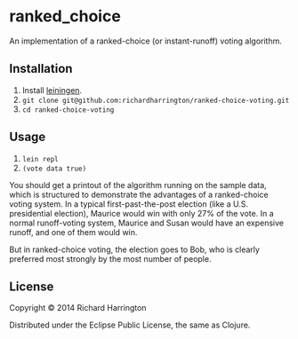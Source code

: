 # ranked_choice

An implementation of a ranked-choice (or instant-runoff) voting algorithm.

## Installation

1. Install [leiningen](https://github.com/technomancy/leiningen).
2. `git clone git@github.com:richardharrington/ranked-choice-voting.git`
3. `cd ranked-choice-voting`

## Usage

1. `lein repl`
2. `(vote data true)`

You should get a printout of the algorithm running on the sample data, which is structured to demonstrate the advantages of a ranked-choice voting system. In a typical first-past-the-post election (like a U.S. presidential election), Maurice would win with only 27% of the vote. In a normal runoff-voting system, Maurice and Susan would have an expensive runoff, and one of them would win.

But in ranked-choice voting, the election goes to Bob, who is clearly preferred most strongly by the most number of people.

## License

Copyright © 2014 Richard Harrington

Distributed under the Eclipse Public License, the same as Clojure.
